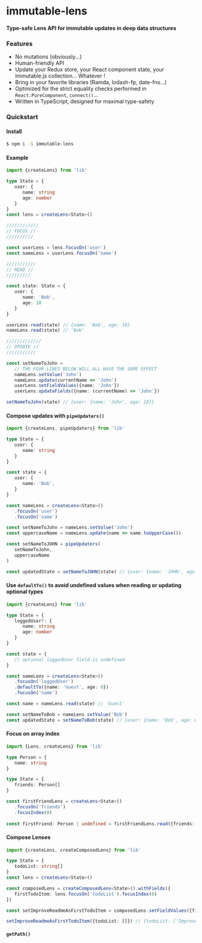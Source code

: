 # immutable-lens

#### Type-safe Lens API for immutable updates in deep data structures

### Features
 - No mutations (obviously...)
 - Human-friendly API
 - Update your Redux store, your React component state, your Immutable.js collection... Whatever !
 - Bring in your favorite libraries (Ramda, lodash-fp, date-fns...)
 - Optimized for the strict equality checks performed in `React.PureComponent`, `connect()`...
 - Written in TypeScript, designed for maximal type-safety

### Quickstart

#### Install
```sh
$ npm i -S immutable-lens
```

#### Example
```typescript
import {createLens} from 'lib'

type State = {
   user: {
      name: string
      age: number
   }
}
const lens = createLens<State>()

////////////
// FOCUS //
//////////

const userLens = lens.focusOn('user')
const nameLens = userLens.focusOn('name')

///////////
// READ //
/////////

const state: State = {
   user: {
      name: 'Bob',
      age: 18
   }
}

userLens.read(state) // {name: 'Bob', age: 18}
nameLens.read(state) // 'Bob'

/////////////
// UPDATE //
///////////

const setNameToJohn = 
   // THE FOUR LINES BELOW WILL ALL HAVE THE SAME EFFECT
   nameLens.setValue('John')
   nameLens.update(currentName => 'John')
   userLens.setFieldValues({name: 'John'})
   userLens.updateFields({name: (currentName) => 'John'})

setNameToJohn(state) // {user: {name: 'John', age: 18}}
```

#### Compose updates with `pipeUpdaters()`
```typescript
import {createLens, pipeUpdaters} from 'lib'

type State = {
   user: {
      name: string
   }
}

const state = {
   user: {
      name: 'Bob',
   }
}

const nameLens = createLens<State>()
   .focusOn('user')
   .focusOn('name')

const setNameToJohn = nameLens.setValue('John')
const uppercaseName = nameLens.update(name => name.toUpperCase())

const setNameToJOHN = pipeUpdaters(
   setNameToJohn,
   uppercaseName
)

const updatedState = setNameToJOHN(state) // {user: {name: 'JOHN', age: 18}}
```

#### Use `defaultTo()` to avoid undefined values when reading or updating optional types
```typescript
import {createLens} from 'lib'

type State = {
   loggedUser?: {
      name: string
      age: number
   }
}

const state = {
   // optional loggedUser field is undefined
}

const nameLens = createLens<State>()
   .focusOn('loggedUser')
   .defaultTo({name: 'Guest', age: 0})
   .focusOn('name')

const name = nameLens.read(state) // 'Guest'

const setNameToBob = nameLens.setValue('Bob')
const updatedState = setNameToBob(state) // {user: {name: 'Bob', age: 0}}
```

#### Focus on array index
```typescript
import {Lens, createLens} from 'lib'

type Person = {
   name: string
}

type State = {
   friends: Person[] 
}

const firstFriendLens = createLens<State>()
   .focusOn('friends')
   .focusIndex(0)
   
const firstFriend: Person | undefined = firstFriendLens.read({friends: []})
```

#### Compose Lenses
```typescript
import {createLens, createComposedLens} from 'lib'

type State = {
   todoList: string[]
}
const lens = createLens<State>()

const composedLens = createComposedLens<State>().withFields({
   firstTodoItem: lens.focusOn('todoList').focusIndex(0)
})

const setImproveReadmeAsFirstTodoItem = composedLens.setFieldValues({firstTodoItem: 'Improve README'})

setImproveReadmeAsFirstTodoItem({todoList: []}) // {todoList: ['Improve README']}
```

#### `getPath()`
```typescript

```
